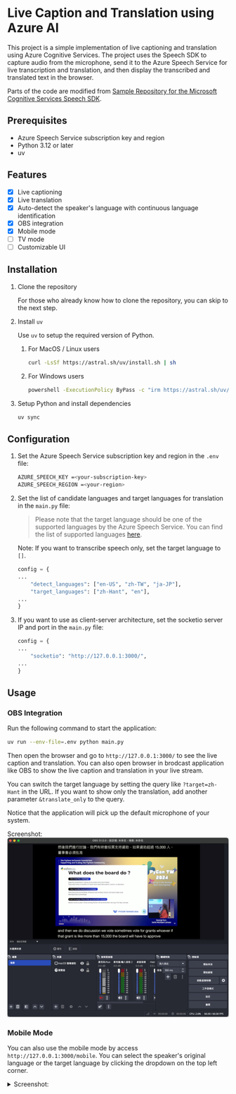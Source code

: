 # Live Caption and Translation using Azure AI

This project is a simple implementation of live captioning and translation using Azure Cognitive Services. The project uses the Speech SDK to capture audio from the microphone, send it to the Azure Speech Service for live transcription and translation, and then display the transcribed and translated text in the browser.

Parts of the code are modified from [Sample Repository for the Microsoft Cognitive Services Speech SDK](https://github.com/Azure-Samples/cognitive-services-speech-sdk).

## Prerequisites

- Azure Speech Service subscription key and region
- Python 3.12 or later
- uv

## Features

- [x] Live captioning
- [x] Live translation
- [x] Auto-detect the speaker's language with continuous language identification
- [x] OBS integration
- [x] Mobile mode
- [ ] TV mode
- [ ] Customizable UI

## Installation

1. Clone the repository

    For those who already know how to clone the repository, you can skip to the next step.

2. Install `uv`

    Use `uv` to setup the required version of Python.

    1. For MacOS / Linux users

        ```bash
        curl -LsSf https://astral.sh/uv/install.sh | sh
        ```

    2. For Windows users

        ```bash
        powershell -ExecutionPolicy ByPass -c "irm https://astral.sh/uv/install.ps1 | iex"
        ```

3. Setup Python and install dependencies

    ```bash
    uv sync
    ```

## Configuration

1. Set the Azure Speech Service subscription key and region in the `.env` file:

    ```bash
    AZURE_SPEECH_KEY =<your-subscription-key>
    AZURE_SPEECH_REGION =<your-region>
    ```

2. Set the list of candidate languages and target languages for translation in the `main.py` file:
    > Please note that the target language should be one of the supported languages by the Azure Speech Service. You can find the list of supported languages [here](https://docs.microsoft.com/en-us/azure/cognitive-services/speech-service/language-support).

    Note: If you want to transcribe speech only, set the target language to `[]`.

    ```python
    config = {
    ...
        "detect_languages": ["en-US", "zh-TW", "ja-JP"],
        "target_languages": ["zh-Hant", "en"],
    ...
    }
    ```

3. If you want to use as client-server architecture, set the socketio server IP and port in the `main.py` file:

    ```python
    config = {
    ...
        "socketio": "http://127.0.0.1:3000/",
    ...
    }
    ```

## Usage

### OBS Integration

Run the following command to start the application:

```bash
uv run --env-file=.env python main.py 
```

Then open the browser and go to `http://127.0.0.1:3000/` to see the live caption and translation. You can also open browser in brodcast application like OBS to show the live caption and translation in your live stream.

You can switch the target language by setting the query like `?target=zh-Hant` in the URL. If you want to show only the translation, add another parameter `&translate_only` to the query.

Notice that the application will pick up the default microphone of your system.

Screenshot:
![OBS Integration Screenshot](./static/obs.png)

### Mobile Mode

You can also use the mobile mode by access `http://127.0.0.1:3000/mobile`. You can select the speaker's original language or the target language by clicking the dropdown on the top left corner.

<details>
    <summary>Screenshot:</summary>
    <img src="./static/mobile.jpg" width="200px"/>
</details>
